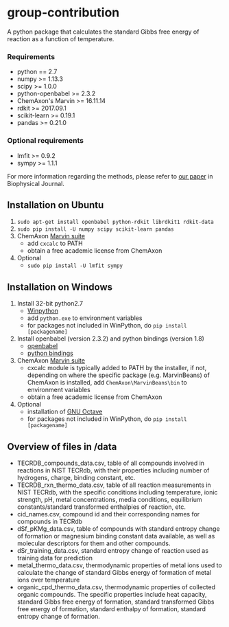 # group-contribution

A python package that calculates the standard Gibbs free energy of reaction as a function of temperature. 

### Requirements

* python == 2.7
* numpy >= 1.13.3
* scipy >= 1.0.0
* python-openbabel >= 2.3.2
* ChemAxon's Marvin >= 16.11.14
* rdkit >= 2017.09.1
* scikit-learn >= 0.19.1
* pandas >= 0.21.0

### Optional requirements

* lmfit >= 0.9.2
* sympy >= 1.1.1

For more information regarding the methods, please refer to [our paper](https://www.cell.com/biophysj/fulltext/S0006-3495(18)30524-1) in Biophysical Journal.


## Installation on Ubuntu

1. `sudo apt-get install openbabel python-rdkit librdkit1 rdkit-data`
2. `sudo pip install -U numpy scipy scikit-learn pandas`
3. ChemAxon [Marvin suite](http://www.chemaxon.com/download/marvin-suite/)
   * add `cxcalc` to PATH
   * obtain a free academic license from ChemAxon
4. Optional
   * `sudo pip install -U lmfit sympy`

## Installation on Windows

1. Install 32-bit python2.7
   * [Winpython](https://github.com/winpython/winpython)
   * add `python.exe` to environment variables
   * for packages not included in WinPython, do `pip install [packagename]`
2. Install openbabel (version 2.3.2) and python bindings (version 1.8)
   * [openbabel](http://openbabel.org/wiki/Category:Installation)
   * [python bindings](http://open-babel.readthedocs.io/en/latest/UseTheLibrary/PythonInstall.html#windows)
3. ChemAxon [Marvin suite](http://www.chemaxon.com/download/marvin-suite/)
   * cxcalc module is typically added to PATH by the installer, if not, depending on where the specific package (e.g. MarvinBeans) of ChemAxon is installed, add `ChemAxon\MarvinBeans\bin` to environment variables
   * obtain a free academic license from ChemAxon
4. Optional
   * installation of [GNU Octave](https://blink1073.github.io/oct2py/source/installation.html)
   * for packages not included in WinPython, do `pip install [packagename]`
   
## Overview of files in /data
* TECRDB_compounds_data.csv, table of all compounds involved in reactions in NIST TECRdb, with their properties including number of hydrogens, charge, binding constant, etc.
* TECRDB_rxn_thermo_data.csv, table of all reaction measurements in NIST TECRdb, with the specific conditions including temperature, ionic strength, pH, metal concentrations, media conditions, equilibrium constants/standard transformed enthalpies of reaction, etc.
* cid_names.csv, compound id and their corresponding names for compounds in TECRdb
* dSf_pKMg_data.csv, table of compounds with standard entropy change of formation or magnesium binding constant data available, as well as molecular descriptors for them and other compounds.
* dSr_training_data.csv, standard entropy change of reaction used as training data for prediction
* metal_thermo_data.csv, thermodynamic properties of metal ions used to calculate the change of standard Gibbs energy of formation of metal ions over temperature
* organic_cpd_thermo_data.csv, thermodynamic properties of collected organic compounds. The specific properties include heat capacity, standard Gibbs free energy of formation, standard transformed Gibbs free energy of formation, standard enthalpy of formation, standard entropy change of formation.
